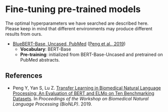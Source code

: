 
# Fine-tuning pre-trained models
The optimal hyperparameters we have searched are described here.  
Please keep in mind that different environments may produce different results from ours.

- [BlueBERT-Base, Uncased, PubMed](./BlueBERT-Base-Uncased_P)  ([Peng et al., 2019](#bluebert))
  - **Vocabulary**: BERT-Base
  - **Pre-training**: initialized from BERT-Base-Uncased and pretrained on PubMed abstracts. 

## References
- <a id="bluebert"><a>Peng Y, Yan S, Lu Z. [Transfer Learning in Biomedical Natural Language Processing: An Evaluation of BERT and ELMo on Ten Benchmarking Datasets](https://arxiv.org/abs/1906.05474). In *Proceedings of the Workshop on Biomedical Natural Language Processing (BioNLP)*. 2019.
